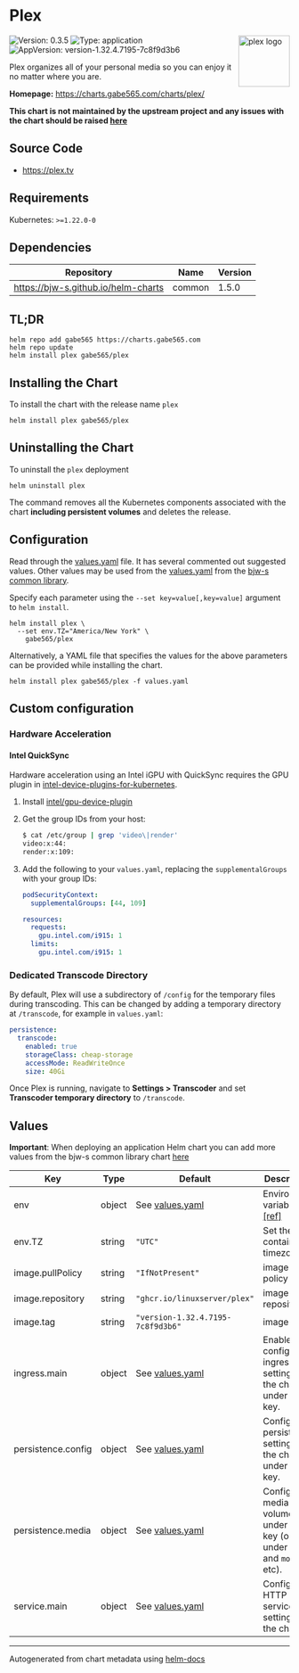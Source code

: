 # Plex

<img src="https://raw.githubusercontent.com/gabe565/charts/main/charts/plex/icon.svg" align="right" width="92" alt="plex logo">

![Version: 0.3.5](https://img.shields.io/badge/Version-0.3.5-informational?style=flat)
![Type: application](https://img.shields.io/badge/Type-application-informational?style=flat)
![AppVersion: version-1.32.4.7195-7c8f9d3b6](https://img.shields.io/badge/AppVersion-version--1.32.4.7195--7c8f9d3b6-informational?style=flat)

Plex organizes all of your personal media so you can enjoy it no matter where you are.

**Homepage:** <https://charts.gabe565.com/charts/plex/>

**This chart is not maintained by the upstream project and any issues with the chart should be raised
[here](https://github.com/gabe565/charts/issues/new?assignees=gabe565&labels=bug&template=bug_report.yaml&name=plex&version=0.3.5)**

## Source Code

* <https://plex.tv>

## Requirements

Kubernetes: `>=1.22.0-0`

## Dependencies

| Repository | Name | Version |
|------------|------|---------|
| <https://bjw-s.github.io/helm-charts> | common | 1.5.0 |

## TL;DR

```console
helm repo add gabe565 https://charts.gabe565.com
helm repo update
helm install plex gabe565/plex
```

## Installing the Chart

To install the chart with the release name `plex`

```console
helm install plex gabe565/plex
```

## Uninstalling the Chart

To uninstall the `plex` deployment

```console
helm uninstall plex
```

The command removes all the Kubernetes components associated with the chart **including persistent volumes** and deletes the release.

## Configuration

Read through the [values.yaml](./values.yaml) file. It has several commented out suggested values.
Other values may be used from the [values.yaml](https://github.com/bjw-s/helm-charts/tree/main/charts/library/common/values.yaml) from the [bjw-s common library](https://github.com/bjw-s/helm-charts/tree/main/charts/library/common).

Specify each parameter using the `--set key=value[,key=value]` argument to `helm install`.

```console
helm install plex \
  --set env.TZ="America/New York" \
    gabe565/plex
```

Alternatively, a YAML file that specifies the values for the above parameters can be provided while installing the chart.

```console
helm install plex gabe565/plex -f values.yaml
```

## Custom configuration

### Hardware Acceleration

#### Intel QuickSync

Hardware acceleration using an Intel iGPU with QuickSync requires the GPU plugin in
[intel-device-plugins-for-kubernetes](https://github.com/intel/intel-device-plugins-for-kubernetes).

1. Install [intel/gpu-device-plugin](https://github.com/intel/helm-charts/tree/main/charts/gpu-device-plugin)

2. Get the group IDs from your host:
    ```sh
    $ cat /etc/group | grep 'video\|render'
    video:x:44:
    render:x:109:
    ```

3. Add the following to your `values.yaml`, replacing the `supplementalGroups` with your group IDs:
    ```yaml
    podSecurityContext:
      supplementalGroups: [44, 109]

    resources:
      requests:
        gpu.intel.com/i915: 1
      limits:
        gpu.intel.com/i915: 1
    ```

### Dedicated Transcode Directory

By default, Plex will use a subdirectory of `/config` for the temporary files during transcoding.
This can be changed by adding a temporary directory at `/transcode`, for example in `values.yaml`:

```yaml
persistence:
  transcode:
    enabled: true
    storageClass: cheap-storage
    accessMode: ReadWriteOnce
    size: 40Gi
```

Once Plex is running, navigate to **Settings > Transcoder** and set **Transcoder temporary directory**
to `/transcode`.

## Values

**Important**: When deploying an application Helm chart you can add more values from the bjw-s common library chart [here](https://github.com/bjw-s/helm-charts/tree/main/charts/library/common)

| Key | Type | Default | Description |
|-----|------|---------|-------------|
| env | object | See [values.yaml](./values.yaml) | Environment variables. [[ref]](https://github.com/linuxserver/docker-plex#parameters) |
| env.TZ | string | `"UTC"` | Set the container timezone |
| image.pullPolicy | string | `"IfNotPresent"` | image pull policy |
| image.repository | string | `"ghcr.io/linuxserver/plex"` | image repository |
| image.tag | string | `"version-1.32.4.7195-7c8f9d3b6"` | image tag |
| ingress.main | object | See [values.yaml](./values.yaml) | Enable and configure ingress settings for the chart under this key. |
| persistence.config | object | See [values.yaml](./values.yaml) | Configure persistence settings for the chart under this key. |
| persistence.media | object | See [values.yaml](./values.yaml) | Configure media volume under this key (or under `tv` and `movies`, etc). |
| service.main | object | See [values.yaml](./values.yaml) | Configures HTTP service settings for the chart. |

---
Autogenerated from chart metadata using [helm-docs](https://github.com/norwoodj/helm-docs)
